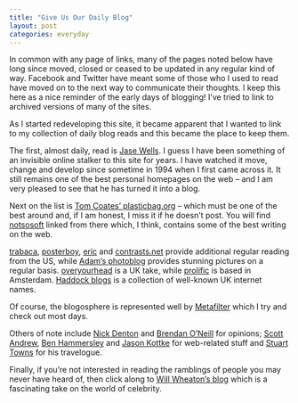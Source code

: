 ```yaml
---
title: "Give Us Our Daily Blog"
layout: post
categories: everyday
---
```

In common with any page of links, many of the pages noted below have long since moved, closed or ceased to be updated in any regular kind of way. Facebook and Twitter have meant some of those who I used to read have moved on to the next way to communicate their thoughts. I keep this here as a nice reminder of the early days of blogging! I've tried to link to archived versions of many of the sites.

As I started redeveloping this site, it became apparent that I wanted to link to my collection of daily blog reads and this became the place to keep them.

The first, almost daily, read is [Jase Wells](http://www.jasewells.com/). I guess I have been something of an invisible online stalker to this site for years. I have watched it move, change and develop since sometime in 1994 when I first came across it. It still remains one of the best personal homepages on the web – and I am very pleased to see that he has turned it into a blog.

Next on the list is [Tom Coates’ plasticbag.org](http://www.plasticbag.org/) – which must be one of the best around and, if I am honest, I miss it if he doesn’t post. You will find [notsosoft](http://web.archive.org/web/20021112210724/http://www.notsosoft.com/blog/) linked from there which, I think, contains some of the best writing on the web.

[trabaca](http://web.archive.org/web/20021126001706/http://www.trabaca.com/), [posterboy](http://web.archive.org/web/20020929225107/http://www.posterboy.org/), [eric](http://web.archive.org/web/20021016154941/http://eric.everydaylies.com/) and [contrasts.net](http://web.archive.org/web/20021016082336/http://contrasts.net/) provide additional regular reading from the US, while [Adam’s photoblog](http://web.archive.org/web/20021122022024/http://adam.gessaman.com/) provides stunning pictures on a regular basis. [overyourhead](http://web.archive.org/web/20021126152034/http://www.overyourhead.co.uk/) is a UK take, while [prolific](http://web.archive.org/web/20021113002446/http://www.prolific.org/) is based in Amsterdam. [Haddock blogs](http://www.haddock.org/blogs/) is a collection of well-known UK internet names.

Of course, the blogosphere is represented well by [Metafilter](http://www.metafilter.com/) which I try and check out most days.

Others of note include [Nick Denton](http://web.archive.org/web/20021120053143/http://nickdenton.org/) and [Brendan O’Neill](http://web.archive.org/web/20021113154534/http://www.brendanoneill.net/) for opinions; [Scott Andrew](http://web.archive.org/web/20021014202132/http://www.scottandrew.com/weblog/), [Ben Hammersley](http://www.benhammersley.com/) and [Jason Kottke](http://www.kottke.org/) for web-related stuff and [Stuart Towns](http://www.sgtowns.com/) for his travelogue.

Finally, if you’re not interested in reading the ramblings of people you may never have heard of, then click along to [Will Wheaton’s blog](http://www.wilwheaton.net/index.php) which is a fascinating take on the world of celebrity.
